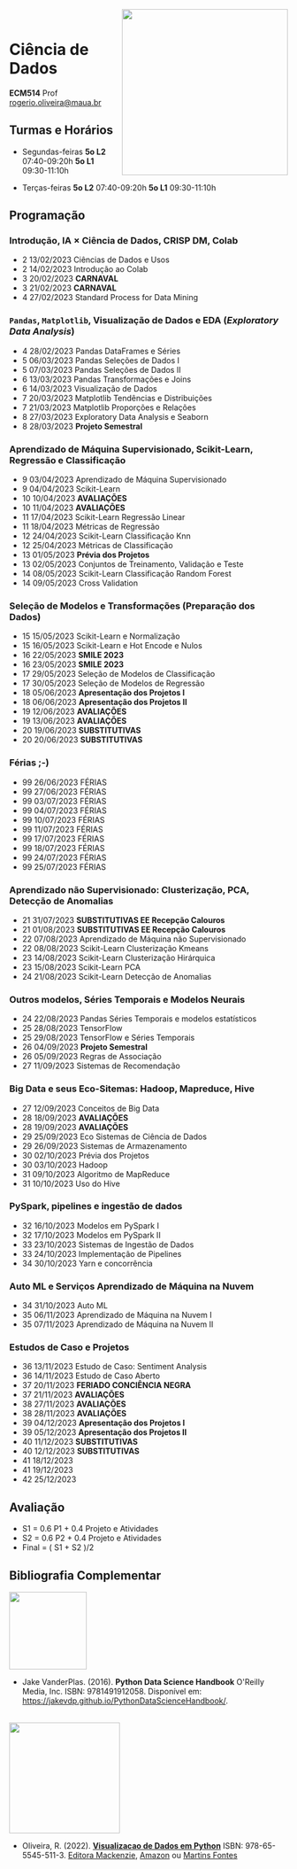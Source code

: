 <img src="https://maua.br/images/selo-60-anos-maua.svg" width=300, align="right">
<br>

# Ciência de Dados
**ECM514** Prof rogerio.oliveira@maua.br

## Turmas e Horários

* Segundas-feiras **5o L2** 07:40-09:20h **5o L1** 09:30-11:10h

* Terças-feiras **5o L2** 07:40-09:20h **5o L1** 09:30-11:10h

## Programação

### Introdução, IA $\times$ Ciência de Dados, CRISP DM, Colab
*	2	13/02/2023	Ciências de Dados e Usos
*	2	14/02/2023	Introdução ao Colab
*	3	20/02/2023	**CARNAVAL**
*	3	21/02/2023	**CARNAVAL**
*	4	27/02/2023	Standard Process for Data Mining
### `Pandas`, `Matplotlib`, Visualização de Dados e EDA (*Exploratory Data Analysis*)
*	4	28/02/2023	Pandas DataFrames e Séries
*	5	06/03/2023	Pandas Seleções de Dados I
*	5	07/03/2023	Pandas Seleções de Dados II
*	6	13/03/2023	Pandas Transformações e Joins
*	6	14/03/2023	Visualização de Dados
*	7	20/03/2023	Matplotlib Tendências e Distribuições
*	7	21/03/2023	Matplotlib Proporções e Relações 
*	8	27/03/2023	Exploratory Data Analysis e Seaborn
*	8	28/03/2023	**Projeto Semestral**
### Aprendizado de Máquina Supervisionado, Scikit-Learn, Regressão e Classificação
*	9	03/04/2023	Aprendizado de Máquina Supervisionado
*	9	04/04/2023	Scikit-Learn
*	10	10/04/2023	**AVALIAÇÕES**
*	10	11/04/2023	**AVALIAÇÕES**
*	11	17/04/2023	Scikit-Learn Regressão Linear
*	11	18/04/2023	Métricas de Regressão
*	12	24/04/2023	Scikit-Learn Classificação Knn
*	12	25/04/2023	Métricas de Classificação
*	13	01/05/2023	**Prévia dos Projetos**
*	13	02/05/2023	Conjuntos de Treinamento, Validação e Teste 
*	14	08/05/2023	Scikit-Learn Classificação Random Forest
*	14	09/05/2023	Cross Validation
### Seleção de Modelos e Transformações (Preparação dos Dados)
*	15	15/05/2023	Scikit-Learn e Normalização
*	15	16/05/2023	Scikit-Learn e Hot Encode e Nulos
*	16	22/05/2023	**SMILE 2023**
*	16	23/05/2023	**SMILE 2023**
*	17	29/05/2023	Seleção de Modelos de Classificação
*	17	30/05/2023	Seleção de Modelos de Regressão 
*	18	05/06/2023	**Apresentação dos Projetos I**
*	18	06/06/2023	**Apresentação dos Projetos II**
*	19	12/06/2023	**AVALIAÇÕES**
*	19	13/06/2023	**AVALIAÇÕES**
*	20	19/06/2023	**SUBSTITUTIVAS**
*	20	20/06/2023	**SUBSTITUTIVAS**
### Férias ;-) 
*	99	26/06/2023	FÉRIAS
*	99	27/06/2023	FÉRIAS
*	99	03/07/2023	FÉRIAS
*	99	04/07/2023	FÉRIAS
*	99	10/07/2023	FÉRIAS
*	99	11/07/2023	FÉRIAS
*	99	17/07/2023	FÉRIAS
*	99	18/07/2023	FÉRIAS
*	99	24/07/2023	FÉRIAS
*	99	25/07/2023	FÉRIAS
### Aprendizado não Supervisionado: Clusterização, PCA, Detecção de Anomalias
*	21	31/07/2023	**SUBSTITUTIVAS EE Recepção Calouros**
*	21	01/08/2023	**SUBSTITUTIVAS EE Recepção Calouros**
*	22	07/08/2023	Aprendizado de Máquina não Supervisionado
*	22	08/08/2023	Scikit-Learn Clusterização Kmeans
*	23	14/08/2023	Scikit-Learn Clusterização Hirárquica
*	23	15/08/2023	Scikit-Learn PCA
*	24	21/08/2023	Scikit-Learn Detecção de Anomalias
### Outros modelos, Séries Temporais e Modelos Neurais
*	24	22/08/2023	Pandas Séries Temporais e modelos estatísticos
*	25	28/08/2023	TensorFlow
*	25	29/08/2023	TensorFlow e Séries Temporais
*	26	04/09/2023	**Projeto Semestral**
*	26	05/09/2023	Regras de Associação
*	27	11/09/2023	Sistemas de Recomendação
### Big Data e seus Eco-Sitemas: Hadoop, Mapreduce, Hive
*	27	12/09/2023	Conceitos de Big Data
*	28	18/09/2023	**AVALIAÇÕES**
*	28	19/09/2023	**AVALIAÇÕES**
*	29	25/09/2023	Eco Sistemas de Ciência de Dados
*	29	26/09/2023	Sistemas de Armazenamento
*	30	02/10/2023	Prévia dos Projetos
*	30	03/10/2023	Hadoop
*	31	09/10/2023	Algoritmo de MapReduce
*	31	10/10/2023	Uso do Hive
### PySpark, pipelines e ingestão de dados
*	32	16/10/2023	Modelos em PySpark I
*	32	17/10/2023	Modelos em PySpark II
*	33	23/10/2023	Sistemas de Ingestão de Dados
*	33	24/10/2023	Implementação de Pipelines
*	34	30/10/2023	Yarn e concorrência
### Auto ML e Serviços Aprendizado de Máquina na Nuvem
*	34	31/10/2023	Auto ML
*	35	06/11/2023	Aprendizado de Máquina na Nuvem I
*	35	07/11/2023	Aprendizado de Máquina na Nuvem II
### Estudos de Caso e Projetos
*	36	13/11/2023	Estudo de Caso: Sentiment Analysis
*	36	14/11/2023	Estudo de Caso Aberto
*	37	20/11/2023	**FERIADO CONCIÊNCIA NEGRA**
*	37	21/11/2023	**AVALIAÇÕES**
*	38	27/11/2023	**AVALIAÇÕES**
*	38	28/11/2023	**AVALIAÇÕES**
*	39	04/12/2023	**Apresentação dos Projetos I**
*	39	05/12/2023	**Apresentação dos Projetos II**
*	40	11/12/2023	**SUBSTITUTIVAS**
*	40	12/12/2023	**SUBSTITUTIVAS**
*	41	18/12/2023	
*	41	19/12/2023	
*	42	25/12/2023	

## Avaliação

* S1 = 0.6 P1 + 0.4 Projeto e Atividades
* S2 = 0.6 P2 + 0.4 Projeto e Atividades
* Final = ( S1 + S2 )/2
			
## Bibliografia Complementar

<img src="https://jakevdp.github.io/PythonDataScienceHandbook/figures/PDSH-cover.png" width="140"/>

* Jake VanderPlas. (2016). **Python Data Science Handbook**  O'Reilly Media, Inc.  ISBN: 9781491912058. Disponível em: https://jakevdp.github.io/PythonDataScienceHandbook/. 

<br>

<img src="https://github.com/Rogerio-mack/Visualizacao-de-Dados-em-Python/raw/main/figuras/capas/1.png" width="200"/>

* Oliveira, R. (2022). [**Visualizacao de Dados em Python**](https://github.com/Rogerio-mack/Visualizacao-de-Dados-em-Python) ISBN: 978-65-5545-511-3. [Editora Mackenzie](https://www.mackenzie.br/editora/livro/n/a/i/visualizacao-de-dados-com-python), [Amazon](https://www.amazon.com.br/VISUALIZA%C3%87%C3%83O-DADOS-PYTHON-ROGERIO-OLIVEIRA/dp/655545511X) ou [Martins Fontes](https://www.martinsfontespaulista.com.br/visualizacao-de-dados-com-python-997336/p)


